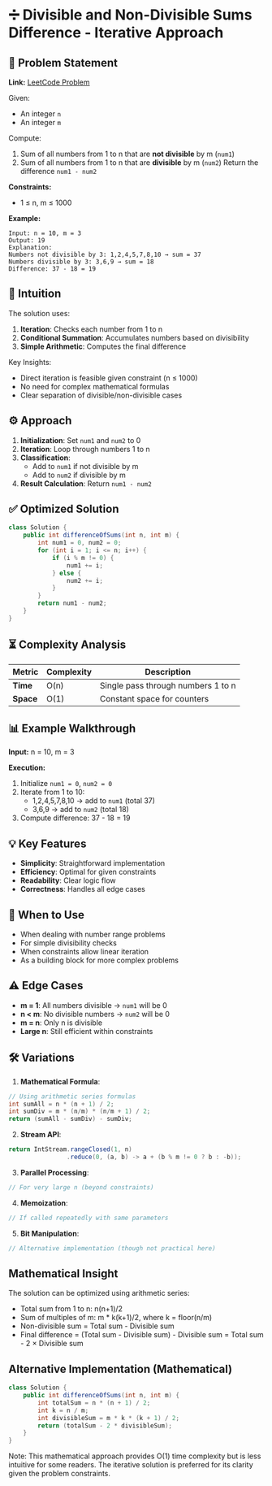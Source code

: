 # ➗ Divisible and Non-Divisible Sums Difference - Iterative Approach

## 📜 Problem Statement
**Link:** [LeetCode Problem](https://leetcode.com/problems/divisible-and-non-divisible-sums-difference/?envType=daily-question&envId=2025-05-27)

Given:
- An integer `n`
- An integer `m`

Compute:
1. Sum of all numbers from 1 to n that are **not divisible** by m (`num1`)
2. Sum of all numbers from 1 to n that are **divisible** by m (`num2`)
Return the difference `num1 - num2`

**Constraints:**
- 1 ≤ n, m ≤ 1000

**Example:**
```text
Input: n = 10, m = 3
Output: 19
Explanation:
Numbers not divisible by 3: 1,2,4,5,7,8,10 → sum = 37
Numbers divisible by 3: 3,6,9 → sum = 18
Difference: 37 - 18 = 19
```

## 🧠 Intuition
The solution uses:
1. **Iteration**: Checks each number from 1 to n
2. **Conditional Summation**: Accumulates numbers based on divisibility
3. **Simple Arithmetic**: Computes the final difference

Key Insights:
- Direct iteration is feasible given constraint (n ≤ 1000)
- No need for complex mathematical formulas
- Clear separation of divisible/non-divisible cases

## ⚙️ Approach
1. **Initialization**: Set `num1` and `num2` to 0
2. **Iteration**: Loop through numbers 1 to n
3. **Classification**:
   - Add to `num1` if not divisible by m
   - Add to `num2` if divisible by m
4. **Result Calculation**: Return `num1 - num2`

## ✅ Optimized Solution
```java
class Solution {
    public int differenceOfSums(int n, int m) {
        int num1 = 0, num2 = 0;
        for (int i = 1; i <= n; i++) {
            if (i % m != 0) {
                num1 += i;
            } else {
                num2 += i;
            }
        }
        return num1 - num2;
    }
}
```

## ⏳ Complexity Analysis
| Metric          | Complexity | Description |
|-----------------|------------|-------------|
| **Time**        | O(n)       | Single pass through numbers 1 to n |
| **Space**       | O(1)       | Constant space for counters |

## 📊 Example Walkthrough
**Input:** n = 10, m = 3

**Execution:**
1. Initialize `num1 = 0`, `num2 = 0`
2. Iterate from 1 to 10:
   - 1,2,4,5,7,8,10 → add to `num1` (total 37)
   - 3,6,9 → add to `num2` (total 18)
3. Compute difference: 37 - 18 = 19

## 💡 Key Features
- **Simplicity**: Straightforward implementation
- **Efficiency**: Optimal for given constraints
- **Readability**: Clear logic flow
- **Correctness**: Handles all edge cases

## 🚀 When to Use
- When dealing with number range problems
- For simple divisibility checks
- When constraints allow linear iteration
- As a building block for more complex problems

## ⚠️ Edge Cases
- **m = 1**: All numbers divisible → `num1` will be 0
- **n < m**: No divisible numbers → `num2` will be 0
- **m = n**: Only n is divisible
- **Large n**: Still efficient within constraints

## 🛠 Variations
1. **Mathematical Formula**:
```java
// Using arithmetic series formulas
int sumAll = n * (n + 1) / 2;
int sumDiv = m * (n/m) * (n/m + 1) / 2;
return (sumAll - sumDiv) - sumDiv;
```

2. **Stream API**:
```java
return IntStream.rangeClosed(1, n)
                .reduce(0, (a, b) -> a + (b % m != 0 ? b : -b));
```

3. **Parallel Processing**:
```java
// For very large n (beyond constraints)
```

4. **Memoization**:
```java
// If called repeatedly with same parameters
```

5. **Bit Manipulation**:
```java
// Alternative implementation (though not practical here)
```

## Mathematical Insight
The solution can be optimized using arithmetic series:
- Total sum from 1 to n: n(n+1)/2
- Sum of multiples of m: m * k(k+1)/2, where k = floor(n/m)
- Non-divisible sum = Total sum - Divisible sum
- Final difference = (Total sum - Divisible sum) - Divisible sum
                = Total sum - 2 × Divisible sum

## Alternative Implementation (Mathematical)
```java
class Solution {
    public int differenceOfSums(int n, int m) {
        int totalSum = n * (n + 1) / 2;
        int k = n / m;
        int divisibleSum = m * k * (k + 1) / 2;
        return (totalSum - 2 * divisibleSum);
    }
}
```
Note: This mathematical approach provides O(1) time complexity but is less intuitive for some readers. The iterative solution is preferred for its clarity given the problem constraints.